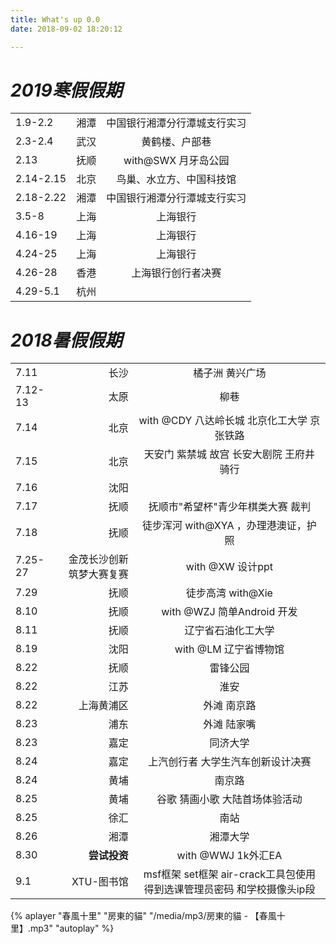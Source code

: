 ```yaml
---
title: What's up 0.0
date: 2018-09-02 18:20:12

---
```


# ***2019寒假假期*** # 
|     |  |    |
| :------- | ----: | :---: |
|1.9-2.2| 湘潭| 中国银行湘潭分行潭城支行实习|
|2.3-2.4| 武汉| 黄鹤楼、户部巷|
|2.13| 抚顺| with@SWX 月牙岛公园 |
|2.14-2.15| 北京 |鸟巢、水立方、中国科技馆|
|2.18-2.22|湘潭| 中国银行湘潭分行潭城支行实习|
|3.5-8  |上海 |上海银行    |
|4.16-19  | 上海 | 上海银行   |
|4.24-25	| 上海	| 上海银行	|
|4.26-28	|香港|上海银行创行者决赛	|
|4.29-5.1| 杭州| | |


# ***2018暑假假期*** # 
|     |  |    |
| :------- | ----: | :---: |
|   7.11|长沙 |橘子洲 黄兴广场     |
|   7.12-13| 太原    | 柳巷     |
|   7.14| 北京   |    with @CDY 八达岭长城 北京化工大学 京张铁路|
|   7.15| 北京 |  天安门 紫禁城 故宫 长安大剧院 王府井 骑行      |
|   7.16| 沈阳 |     |  
|   7.17| 抚顺   | 抚顺市"希望杯"青少年棋类大赛   裁判  |
|   7.18| 抚顺   |徒步浑河 with@XYA ，办理港澳证，护照  |
|   7.25-27 | 金茂长沙创新筑梦大赛复赛 |  with @XW 设计ppt   |  
|   7.29| 抚顺   |徒步高湾 with@Xie      |
|   8.10| 抚顺  |with @WZJ 简单Android 开发     |
|   8.11|抚顺    |辽宁省石油化工大学      |
|   8.19|沈阳    |with @LM 辽宁省博物馆      |
|   8.22|抚顺    |雷锋公园      |
|   8.22|江苏  |淮安      |
|   8.22|上海黄浦区    | 外滩 南京路   |
|   8.23|浦东  |外滩 陆家嘴      |
|   8.23|嘉定  |同济大学      |
|   8.24|嘉定  |上汽创行者 大学生汽车创新设计决赛     |
|   8.24|黄埔  |南京路      |
|   8.25|黄埔  |谷歌  猜画小歌  大陆首场体验活动    |
|   8.25|徐汇  |南站      |
|   8.26|湘潭  |湘潭大学      |
|   8.30|**尝试投资**  |with @WWJ 1k外汇EA       |
|   9.1| XTU-图书馆  | msf框架 set框架 air-crack工具包使用 得到选课管理员密码 和学校摄像头ip段    



{% aplayer "春風十里" "房東的貓"
 "/media/mp3/房東的貓 - 【春風十里】.mp3" "autoplay" %}

